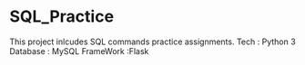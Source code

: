 # SQL_Practice
This project inlcudes SQL commands practice assignments.
Tech : Python 3
Database : MySQL
FrameWork :Flask
